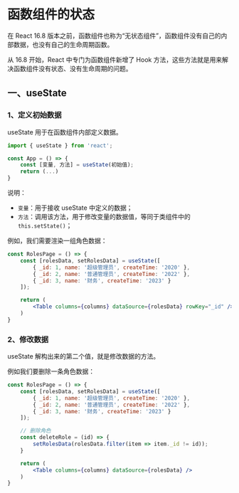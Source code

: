 # 函数组件的状态

在 React 16.8 版本之前，函数组件也称为“无状态组件”，函数组件没有自己的内部数据，也没有自己的生命周期函数。

从 16.8 开始，React 中专门为函数组件新增了 Hook 方法，这些方法就是用来解决函数组件没有状态、没有生命周期的问题。

## 一、useState

### 1、定义初始数据

useState 用于在函数组件内部定义数据。

```jsx
import { useState } from 'react';

const App = () => {
    const [变量, 方法] = useState(初始值);
    return (...)
}
```

说明：

- `变量`：用于接收 useState 中定义的数据；
- `方法`：调用该方法，用于修改变量的数据值，等同于类组件中的 `this.setState()`；

例如，我们需要渲染一组角色数据：

```jsx
const RolesPage = () => {
    const [rolesData, setRolesData] = useState([
        { _id: 1, name: '超级管理员', createTime: '2020' },
        { _id: 2, name: '普通管理员', createTime: '2022' },
        { _id: 3, name: '财务', createTime: '2023' }
    ]);

    return (
        <Table columns={columns} dataSource={rolesData} rowKey="_id" />
    )
}
```

### 2、修改数据

useState 解构出来的第二个值，就是修改数据的方法。

例如我们要删除一条角色数据：

```jsx
const RolesPage = () => {
    const [rolesData, setRolesData] = useState([
        { _id: 1, name: '超级管理员', createTime: '2020' },
        { _id: 2, name: '普通管理员', createTime: '2022' },
        { _id: 3, name: '财务', createTime: '2023' }
    ]);

    // 删除角色
    const deleteRole = (id) => {
        setRolesData(rolesData.filter(item => item._id != id));
    }

    return (
        <Table columns={columns} dataSource={rolesData} />
    )
}
```